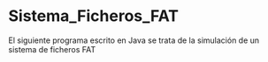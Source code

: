 # Sistema_Ficheros_FAT
El siguiente programa escrito en Java se trata de la simulación de un sistema de ficheros FAT
